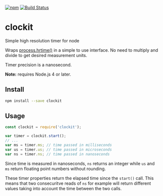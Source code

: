 [![npm](https://img.shields.io/npm/v/clockit.svg)](https://www.npmjs.com/package/clockit)
[![Build Status](https://travis-ci.org/dotchev/clockit.svg?branch=master)](https://travis-ci.org/dotchev/clockit)

# clockit
Simple high resolution timer for node

Wraps [process.hrtime()](https://nodejs.org/api/process.html#process_process_hrtime_time) 
in a simple to use interface.
No need to multiply and divide to get desired measurement units.

Timer precision is a nanosecond.

**Note:** requires Node.js 4 or later.

## Install

```sh
npm install --save clockit
```

## Usage

```js
const clockit = require('clockit');

var timer = clockit.start();
// ...
var ms = timer.ms; // time passed in milliseconds
var us = timer.us; // time passed in microseconds
var ns = timer.ns; // time passed in nanoseconds
```

Since time is measured in nanoseconds, `ns` returns an integer while
`us` and `ms` return floating point numbers without rounding.

These timer properties return the elapsed time since the `start()` call.
This means that two consecuritve reads of `ns` for example will
return different values taking into account the time between the two calls.
